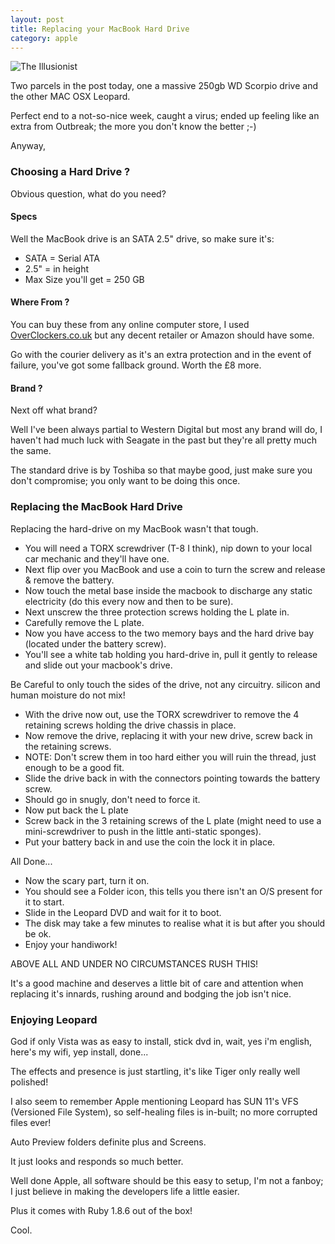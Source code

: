 ```yaml
---
layout: post
title: Replacing your MacBook Hard Drive
category: apple
---
```


![The Illusionist](http://farm3.static.flickr.com/2050/2117989894_7ee33f8120.jpg)

Two parcels in the post today, one a massive 250gb WD Scorpio drive and the other MAC OSX Leopard.

Perfect end to a not-so-nice week, caught a virus; ended up feeling like an extra from Outbreak; the more you don't know the better ;-)

Anyway,

### Choosing a Hard Drive ?

Obvious question, what do you need?

#### Specs

Well the MacBook drive is an SATA 2.5" drive, so make sure it's:

* SATA = Serial ATA
* 2.5" = in height
* Max Size you'll get = 250 GB

#### Where From ?

You can buy these from any online computer store, I used [OverClockers.co.uk](http://www.OverClockers.co.uk) but any decent retailer or Amazon should have some.

Go with the courier delivery as it's an extra protection and in the event of failure, you've got some fallback ground.  Worth the £8 more. 

#### Brand ?

Next off what brand?

Well I've been always partial to Western Digital but most any brand will do, I haven't had much luck with Seagate in the past but they're all pretty much the same. 

The standard drive is by Toshiba so that maybe good, just make sure you don't compromise; you only want to be doing this once.

### Replacing the MacBook Hard Drive

Replacing the hard-drive on my MacBook wasn't that tough.

* You will need a TORX screwdriver (T-8 I think), nip down to your local car mechanic and they'll have one.
* Next flip over you MacBook and use a coin to turn the screw and release & remove the battery.
* Now touch the metal base inside the macbook to discharge any static electricity (do this every now and then to be sure).
* Next unscrew the three protection screws holding the L plate in.
* Carefully remove the L plate.
* Now you have access to the two memory bays and the hard drive bay (located under the battery screw).
* You'll see a white tab holding you hard-drive in, pull it gently to release and slide out your macbook's drive.

Be Careful to only touch the sides of the drive, not any circuitry.  silicon and human moisture do not mix!

* With the drive now out, use the TORX screwdriver to remove the 4 retaining screws holding the drive chassis in place.
* Now remove the drive, replacing it with your new drive, screw back in the retaining screws.
* NOTE: Don't screw them in too hard either you will ruin the thread, just enough to be a good fit.
* Slide the drive back in with the connectors pointing towards the battery screw.
* Should go in snugly, don't need to force it.
* Now put back the L plate
* Screw back in the 3 retaining screws of the L plate (might need to use a mini-screwdriver to push in the little anti-static sponges).
* Put your battery back in and use the coin the lock it in place.

All Done...

* Now the scary part, turn it on.
* You should see a Folder icon, this tells you there isn't an O/S present for it to start.
* Slide in the Leopard DVD and wait for it to boot.
* The disk may take a few minutes to realise what it is but after you should be ok.
* Enjoy your handiwork!

ABOVE ALL AND UNDER NO CIRCUMSTANCES RUSH THIS!

It's a good machine and deserves a little bit of care and attention when replacing it's innards, rushing around and bodging the job isn't nice.

### Enjoying Leopard

God if only Vista was as easy to install, stick dvd in, wait, yes i'm english, here's my wifi, yep install, done...

The effects and presence is just startling, it's like Tiger only really well polished!

I also seem to remember Apple mentioning Leopard has SUN 11's VFS (Versioned File System), so self-healing files is in-built; no more corrupted files ever!

Auto Preview folders definite plus and Screens.

It just looks and responds so much better.

Well done Apple, all software should be this easy to setup, I'm not a fanboy; I just believe in making the developers life a little easier.

Plus it comes with Ruby 1.8.6 out of the box!

Cool.
